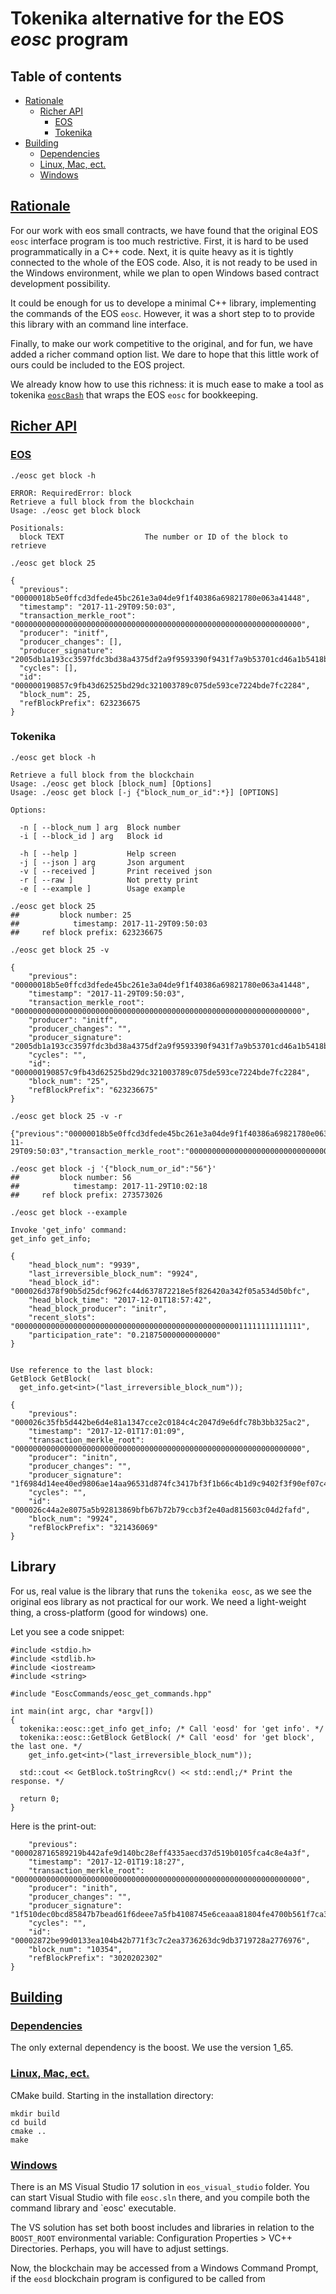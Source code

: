 # Tokenika alternative for the EOS *eosc* program

<a name="toc"></a>
## Table of contents

* [Rationale](#rationale)
  * [Richer API](#richer)
    * [EOS](#richereos)
    * [Tokenika](#richertokenika)
* [Building](#building)
  * [Dependencies](#dependencies)
  * [Linux, Mac, ect.](#linux)
  * [Windows](#windows)

<a name="rationale"></a>
## [Rationale](#toc)

For our work with eos small contracts, we have found that the original EOS `eosc` interface program is too much restrictive. First, it is hard to be used programmatically in a C++ code. Next, it is quite heavy as it is tightly connected to the whole of the EOS code. Also, it is not ready to be used in the Windows environment, while we plan to open Windows based contract development possibility.

It could be enough for us to develope a minimal C++ library, implementing the commands of the EOS `eosc`. However, it was a short step to to provide this library with an command line interface.

Finally, to make our work competitive to the original, and for fun, we have added a richer command option list. We dare to hope that this little work of ours could be included to the EOS project.

We already know how to use this richness: it is much ease to make a tool as tokenika [`eoscBash`](#) that wraps the EOS `eosc` for bookkeeping.

<a name="richer"></a>
## [Richer API](#toc)

<a name="richereos"></a>
### [EOS](#toc)
```
./eosc get block -h
```
```
ERROR: RequiredError: block
Retrieve a full block from the blockchain
Usage: ./eosc get block block

Positionals:
  block TEXT                  The number or ID of the block to retrieve
```
```
./eosc get block 25
```
```
{
  "previous": "00000018b5e0ffcd3dfede45bc261e3a04de9f1f40386a69821780e063a41448",
  "timestamp": "2017-11-29T09:50:03",
  "transaction_merkle_root": "0000000000000000000000000000000000000000000000000000000000000000",
  "producer": "initf",
  "producer_changes": [],
  "producer_signature": "2005db1a193cc3597fdc3bd38a4375df2a9f9593390f9431f7a9b53701cd46a1b5418b9cd68edbdf2127d6ececc4d66b7a190e72a97ce9adfcc750ef0a770f5619",
  "cycles": [],
  "id": "000000190857c9fb43d62525bd29dc321003789c075de593ce7224bde7fc2284",
  "block_num": 25,
  "refBlockPrefix": 623236675
}
```

<a name="richtokenika"></a>
### Tokenika

```
./eosc get block -h
```
```
Retrieve a full block from the blockchain
Usage: ./eosc get block [block_num] [Options]
Usage: ./eosc get block [-j {"block_num_or_id":*}] [OPTIONS]

Options:

  -n [ --block_num ] arg  Block number
  -i [ --block_id ] arg   Block id

  -h [ --help ]           Help screen
  -j [ --json ] arg       Json argument
  -v [ --received ]       Print received json
  -r [ --raw ]            Not pretty print
  -e [ --example ]        Usage example
```
```
./eosc get block 25
##         block number: 25
##            timestamp: 2017-11-29T09:50:03
##     ref block prefix: 623236675
```
```
./eosc get block 25 -v
```
```
{
    "previous": "00000018b5e0ffcd3dfede45bc261e3a04de9f1f40386a69821780e063a41448",
    "timestamp": "2017-11-29T09:50:03",
    "transaction_merkle_root": "0000000000000000000000000000000000000000000000000000000000000000",
    "producer": "initf",
    "producer_changes": "",
    "producer_signature": "2005db1a193cc3597fdc3bd38a4375df2a9f9593390f9431f7a9b53701cd46a1b5418b9cd68edbdf2127d6ececc4d66b7a190e72a97ce9adfcc750ef0a770f5619",
    "cycles": "",
    "id": "000000190857c9fb43d62525bd29dc321003789c075de593ce7224bde7fc2284",
    "block_num": "25",
    "refBlockPrefix": "623236675"
}
```
```
./eosc get block 25 -v -r
```
```
{"previous":"00000018b5e0ffcd3dfede45bc261e3a04de9f1f40386a69821780e063a41448","timestamp":"2017-11-29T09:50:03","transaction_merkle_root":"0000000000000000000000000000000000000000000000000000000000000000","producer":"initf","producer_changes":"","producer_signature":"2005db1a193cc3597fdc3bd38a4375df2a9f9593390f9431f7a9b53701cd46a1b5418b9cd68edbdf2127d6ececc4d66b7a190e72a97ce9adfcc750ef0a770f5619","cycles":"","id":"000000190857c9fb43d62525bd29dc321003789c075de593ce7224bde7fc2284","block_num":"25","refBlockPrefix":"623236675"}
```
```
./eosc get block -j '{"block_num_or_id":"56"}'
##         block number: 56
##            timestamp: 2017-11-29T10:02:18
##     ref block prefix: 273573026
```
```
./eosc get block --example
```
```
Invoke 'get_info' command:
get_info get_info;

{
    "head_block_num": "9939",
    "last_irreversible_block_num": "9924",
    "head_block_id": "000026d378f90b5d25dcf962fc44d637872218e5f826420a342f05a534d50bfc",
    "head_block_time": "2017-12-01T18:57:42",
    "head_block_producer": "initr",
    "recent_slots": "0000000000000000000000000000000000000000000000000011111111111111",
    "participation_rate": "0.21875000000000000"
}


Use reference to the last block:
GetBlock GetBlock(
  get_info.get<int>("last_irreversible_block_num"));

{
    "previous": "000026c35fb5d442be6d4e81a1347cce2c0184c4c2047d9e6dfc78b3bb325ac2",
    "timestamp": "2017-12-01T17:01:09",
    "transaction_merkle_root": "0000000000000000000000000000000000000000000000000000000000000000",
    "producer": "initn",
    "producer_changes": "",
    "producer_signature": "1f6984d14ee40ed9806ae14aa96531d874fc3417bf3f1b66c4b1d9c9402f3f90ef07c4523eb9a639ad632c181580aeb051385d718dc59ecc54d0f0e5de012b540f",
    "cycles": "",
    "id": "000026c44a2e8075a5b92813869bfb67b72b79ccb3f2e40ad815603c04d2fafd",
    "block_num": "9924",
    "refBlockPrefix": "321436069"
}
```
## Library
For us, real value is the library that runs the `tokenika eosc`, as we see the original eos library as not practical for our work. We need a light-weight thing, a cross-platform (good for windows) one.

Let you see a code snippet:
```
#include <stdio.h>
#include <stdlib.h>
#include <iostream>
#include <string>

#include "EoscCommands/eosc_get_commands.hpp"

int main(int argc, char *argv[])
{
  tokenika::eosc::get_info get_info; /* Call 'eosd' for 'get info'. */
  tokenika::eosc::GetBlock GetBlock( /* Call 'eosd' for 'get block', the last one. */
    get_info.get<int>("last_irreversible_block_num"));

  std::cout << GetBlock.toStringRcv() << std::endl;/* Print the response. */

  return 0;
}
```
Here is the print-out:
```{
    "previous": "000028716589219b442afe9d140bc28eff4335aecd37d519b0105fca4c8e4a3f",
    "timestamp": "2017-12-01T19:18:27",
    "transaction_merkle_root": "0000000000000000000000000000000000000000000000000000000000000000",
    "producer": "inith",
    "producer_changes": "",
    "producer_signature": "1f510dec0bcd85847b7bead61f6deee7a5fb4108745e6ceaaa81804fe4700b561f7ca3f3f26f56fbfaf1e10fd3ba2999f8cbe165fd391b023334badcf894ba54dc",
    "cycles": "",
    "id": "00002872be99d0133ea104b42b771f3c7c2ea3736263dc9db3719728a2776976",
    "block_num": "10354",
    "refBlockPrefix": "3020202302"
}

```

<a name="building"></a>
## [Building](#toc)

<a name="dependencies"></a>
### [Dependencies](#toc)
The only external dependency is the boost. We use the version 1_65.

<a name="linux"></a>
### [Linux, Mac, ect.](#toc)

CMake build. Starting in the installation directory:

```
mkdir build
cd build
cmake ..
make

```

<a name="windows"></a>
### [Windows](#toc)

There is an MS Visual Studio 17 solution in `eos_visual_studio` folder. You can start
Visual Studio with file `eosc.sln` there, and you compile both the command library and 
`eosc' executable.

The VS solution has set both boost includes and libraries in relation to the `BOOST_ROOT` environmental variable: Configuration Properties > VC++ Directories. Perhaps, you will have to adjust settings.

Now, the blockchain may be accessed from a Windows Command Prompt, if the `eosd` blockchain program is configured to be called from 